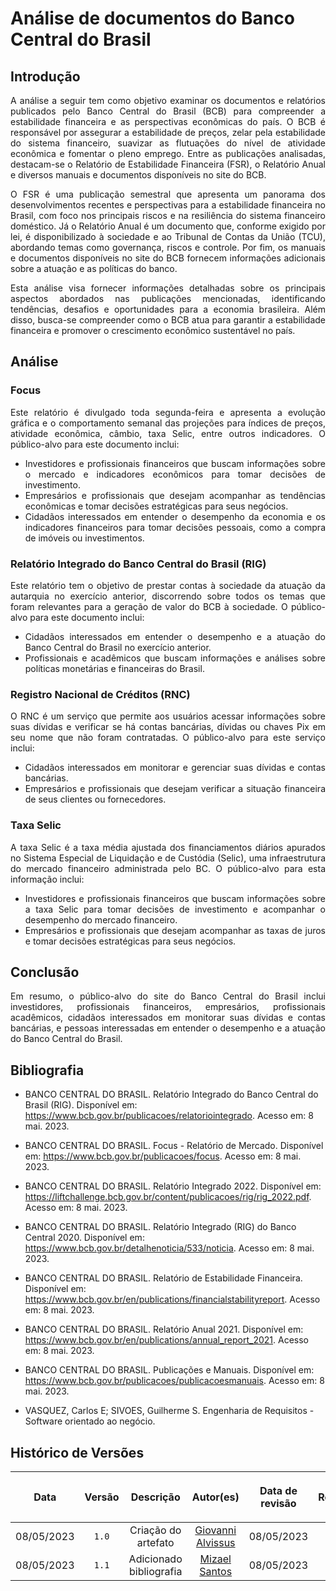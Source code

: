 <div class="body">

# Análise de documentos do Banco Central do Brasil

## Introdução

<div align="justify">

A análise a seguir tem como objetivo examinar os documentos e relatórios publicados pelo Banco Central do Brasil (BCB) para compreender a estabilidade financeira e as perspectivas econômicas do país. O BCB é responsável por assegurar a estabilidade de preços, zelar pela estabilidade do sistema financeiro, suavizar as flutuações do nível de atividade econômica e fomentar o pleno emprego. Entre as publicações analisadas, destacam-se o Relatório de Estabilidade Financeira (FSR), o Relatório Anual e diversos manuais e documentos disponíveis no site do BCB.

O FSR é uma publicação semestral que apresenta um panorama dos desenvolvimentos recentes e perspectivas para a estabilidade financeira no Brasil, com foco nos principais riscos e na resiliência do sistema financeiro doméstico. Já o Relatório Anual é um documento que, conforme exigido por lei, é disponibilizado à sociedade e ao Tribunal de Contas da União (TCU), abordando temas como governança, riscos e controle. Por fim, os manuais e documentos disponíveis no site do BCB fornecem informações adicionais sobre a atuação e as políticas do banco.

Esta análise visa fornecer informações detalhadas sobre os principais aspectos abordados nas publicações mencionadas, identificando tendências, desafios e oportunidades para a economia brasileira. Além disso, busca-se compreender como o BCB atua para garantir a estabilidade financeira e promover o crescimento econômico sustentável no país.

</div>

## Análise

### Focus

<div align="justify">Este relatório é divulgado toda segunda-feira e apresenta a evolução gráfica e o comportamento semanal das projeções para índices de preços, atividade econômica, câmbio, taxa Selic, entre outros indicadores. O público-alvo para este documento inclui:

- Investidores e profissionais financeiros que buscam informações sobre o mercado e indicadores econômicos para tomar decisões de investimento.
- Empresários e profissionais que desejam acompanhar as tendências econômicas e tomar decisões estratégicas para seus negócios.
- Cidadãos interessados em entender o desempenho da economia e os indicadores financeiros para tomar decisões pessoais, como a compra de imóveis ou investimentos.</div>

### Relatório Integrado do Banco Central do Brasil (RIG) 

<div align="justify">Este relatório tem o objetivo de prestar contas à sociedade da atuação da autarquia no exercício anterior, discorrendo sobre todos os temas que foram relevantes para a geração de valor do BCB à sociedade. O público-alvo para este documento inclui:

- Cidadãos interessados em entender o desempenho e a atuação do Banco Central do Brasil no exercício anterior.
- Profissionais e acadêmicos que buscam informações e análises sobre políticas monetárias e financeiras do Brasil.</div>

### Registro Nacional de Créditos (RNC)

<div align="justify">O RNC é um serviço que permite aos usuários acessar informações sobre suas dívidas e verificar se há contas bancárias, dívidas ou chaves Pix em seu nome que não foram contratadas. O público-alvo para este serviço inclui:

- Cidadãos interessados em monitorar e gerenciar suas dívidas e contas bancárias.
- Empresários e profissionais que desejam verificar a situação financeira de seus clientes ou fornecedores.</div>

### Taxa Selic

<div align="justify">A taxa Selic é a taxa média ajustada dos financiamentos diários apurados no Sistema Especial de Liquidação e de Custódia (Selic), uma infraestrutura do mercado financeiro administrada pelo BC. O público-alvo para esta informação inclui:

- Investidores e profissionais financeiros que buscam informações sobre a taxa Selic para tomar decisões de investimento e acompanhar o desempenho do mercado financeiro.
- Empresários e profissionais que desejam acompanhar as taxas de juros e tomar decisões estratégicas para seus negócios.</div>

## Conclusão

<div align="justify">Em resumo, o público-alvo do site do Banco Central do Brasil inclui investidores, profissionais financeiros, empresários, profissionais acadêmicos, cidadãos interessados em monitorar suas dívidas e contas bancárias, e pessoas interessadas em entender o desempenho e a atuação do Banco Central do Brasil.</div>

## Bibliografia

- BANCO CENTRAL DO BRASIL. Relatório Integrado do Banco Central do Brasil (RIG). Disponível em: <https://www.bcb.gov.br/publicacoes/relatoriointegrado>. Acesso em: 8 mai. 2023.

- BANCO CENTRAL DO BRASIL. Focus - Relatório de Mercado. Disponível em: <https://www.bcb.gov.br/publicacoes/focus>. Acesso em: 8 mai. 2023.

- BANCO CENTRAL DO BRASIL. Relatório Integrado 2022. Disponível em: <https://liftchallenge.bcb.gov.br/content/publicacoes/rig/rig_2022.pdf>. Acesso em: 8 mai. 2023.

- BANCO CENTRAL DO BRASIL. Relatório Integrado (RIG) do Banco Central 2020. Disponível em: <https://www.bcb.gov.br/detalhenoticia/533/noticia>. Acesso em: 8 mai. 2023.

- BANCO CENTRAL DO BRASIL. Relatório de Estabilidade Financeira. Disponível em: <https://www.bcb.gov.br/en/publications/financialstabilityreport>. Acesso em: 8 mai. 2023.

- BANCO CENTRAL DO BRASIL. Relatório Anual 2021. Disponível em: <https://www.bcb.gov.br/en/publications/annual_report_2021>. Acesso em: 8 mai. 2023.

- BANCO CENTRAL DO BRASIL. Publicações e Manuais. Disponível em: <https://www.bcb.gov.br/publicacoes/publicacoesmanuais>. Acesso em: 8 mai. 2023.

- VASQUEZ, Carlos E; SIVOES, Guilherme S. Engenharia de Requisitos - Software orientado ao negócio.

## Histórico de Versões

| <p align="center">Data</p> | <p align="center">Versão</p> | <p align="center">Descrição</p> | <p align="center">Autor(es)</p> | <p align="center">Data de revisão</p> | <p align="center">Revisor(es)</p> |
| :-: | :-: | :-: | :-: | :-: | :-: |
| 08/05/2023 | `1.0` | Criação do artefato | [Giovanni Alvissus](https://github.com/giovanni1106) | 08/05/2023 | [Mizael Santos](https://github.com/frmiza) |
| 08/05/2023 | `1.1` | Adicionado bibliografia | [Mizael Santos](https://github.com/frmiza) | 08/05/2023 | [Giovanni Alvissus](https://github.com/giovanni1106) |

</div>
